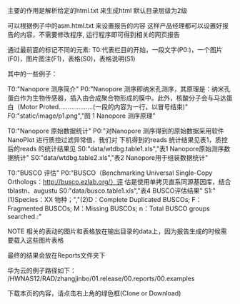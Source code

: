 
主要的作用是解析给定的html.txt 来生成html
默认目录层级为2级

可以根据例子中的asm.html.txt 来设置报告的内容
这样产品经理都可以设置好报告的内容，不需要修改程序, 运行程序即可得到相关的网页报告


通过最前面的标记不同的元素: T0:代表栏目的开始，一段文字(P0:)，一个图片(F0)，图片图注(F1)，表格(S0)，表格说明(S1)

其中的一些例子：

T0:"Nanopore 测序简介"
P0:"Nanopore 测序即纳米孔测序，其原理是：纳米孔蛋白作为生物传感器，插入由合成聚合物形成的膜中。此外，核酸分子会与马达蛋白（Motor Proted...................(一段的内容为一行，以冒号结束)"
F0:"static/image/p1.png","图 1 Nanopore 测序原理"

T0:"Nanopore 原始数据统计"
P0:"对Nanopore 测序得到的原始数据采用软件NanoPlot 进行质控过滤异常值，我们对 下机得到的reads 统计结果见表1，质控后的reads 的统计结果见
S0:"data/wtdbg.table1.xls","表1 Nanopore原始测序数据统计"
S0:"data/wtdbg.table2.xls","表2 Nanopore用于组装数据统计"

T0:"BUSCO 评估"
P0:"BUSCO（Benchmarking Universal Single-Copy Orthologs：http://busco.ezlab.org/）评 估是使用单拷贝直系同源基因库，结合tblastn、augustu
S0:"data/busco.table1.xls","表4 BUSCO评估结果"
S1:"(1)Species：XX 物种；","(2)D：Complete Duplicated BUSCOs; F：Fragmented BUSCOs; M：Missing BUSCOs; n：Total BUSCO groups searched.:"

NOTE
相关的表动的图片和表格放在输出目录的data上，因为报告生成的时候需要载入这些图片表格

最终的结果会放在Reports文件夹下

华为云的例子路径如下：
/HWNAS12/RAD/zhangjinbo/01.release/00.reports/00.examples

下载本页的内容，请点击右上角的绿色框(Clone or Download)
